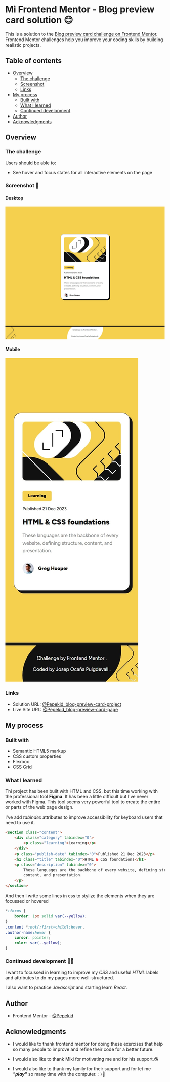 # Mi Frontend Mentor - Blog preview card solution 😊

This is a solution to the [Blog preview card challenge on Frontend Mentor](https://www.frontendmentor.io/challenges/blog-preview-card-ckPaj01IcS). Frontend Mentor challenges help you improve your coding skills by building realistic projects.

## Table of contents

-   [Overview](#overview)
    -   [The challenge](#the-challenge)
    -   [Screenshot](#screenshot)
    -   [Links](#links)
-   [My process](#my-process)
    -   [Built with](#built-with)
    -   [What I learned](#what-i-learned)
    -   [Continued development](#continued-development)
-   [Author](#author)
-   [Acknowledgments](#acknowledgments)

## Overview

### The challenge

Users should be able to:

-   See hover and focus states for all interactive elements on the page

### Screenshot 📸

#### Desktop

![](/screenshots/desktop-design.jpeg)

#### Mobile

![](/screenshots/mobile-design.jpeg)

### Links

-   Solution URL: [@Pepekid_blog-preview-card-project](https://github.com/Pepekid/frontendMentor-blog-preview-card)
-   Live Site URL: [@Pepekid_blog-preview-card-page](https://frontend-mentor-pepekid-blog-preview.netlify.app/)

## My process

### Built with

-   Semantic HTML5 markup
-   CSS custom properties
-   Flexbox
-   CSS Grid

### What I learned

Thi project has been built with HTML and CSS, but this time working with the professional tool **Figma**. It has been a little difficult but I've never worked with Figma. This tool seems very powerful tool to create the entire or parts of the web page design.

I've add _tabindex_ attributes to improve accessibility for keyboard users that need to use it.

```html
<section class="content">
	<div class="category" tabindex="0">
		<p class="learning">Learning</p>
	</div>
	<p class="publish-date" tabindex="0">Published 21 Dec 2023</p>
	<h1 class="title" tabindex="0">HTML & CSS foundations</h1>
	<p class="description" tabindex="0">
		These languages are the backbone of every website, defining structure,
		content, and presentation.
	</p>
</section>
```

And then I write some lines in css to stylize the elements when they are focussed or hovered

```css
*:focus {
	border: 1px solid var(--yellow);
}
.content *:not(:first-child):hover,
.author-name:hover {
	cursor: pointer;
	color: var(--yellow);
}
```

### Continued development 🧠🚀

I want to focussed in learning to improve my _CSS_ and useful _HTML_ labels and attributes to do my pages more well-structured.

I also want to practice _Javascript_ and starting learn _React_.

## Author

-   Frontend Mentor - [@Pepekid](https://www.frontendmentor.io/profile/Pepekid)

## Acknowledgments

-   I would like to thank frontend mentor for doing these exercises that help so many people to improve and refine their code for a better future.

-   I would also like to thank Miki for motivating me and for his support.😘

-   I would also like to thank my family for their support and for let me **_"play"_** so many time with the computer. `:)`🤣
